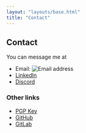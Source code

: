 ```yaml
---
layout: "layouts/base.html"
title: "Contact"
---
```


## Contact

You can message me at

<div class="contact-list">
<ul>
    <li><i class="fa-solid fa-envelope"></i> Email: <img src="/assets/images/email.webp" class="email-img" alt="Email address" title="My email address"></li>
    <li><i class="fa-brands fa-linkedin"></i> <a href="https://linkedin.com/in/{{ metadata.author.linkedin }}" title="My LinkedIn profile">LinkedIn</li>
    <li><i class="fa-brands fa-discord"></i>
        <a href="https://discordapp.com/users/{{ metadata.author.discordid }}" title="My Discord account"> 
        Discord</a></li>
</ul>
</div>

### Other links

<div class="contact-list">
<ul>
    <li><i class="fa-solid fa-key"></i> <a title="My PGP Key" href="{{ '/assets/docs/datsudo.txt' | url }}"> PGP Key</a></li>
    <li><i class="fa-brands fa-square-github"></i> <a href="https://github.com/{{ metadata.author.github }}" title="My GitHub profile">GitHub</a></li>
    <li><i class="fa-brands fa-square-gitlab"></i> <a href="https://gitlab.com/{{ metadata.author.gitlab }}" title="My GitLab profile">GitLab</a></li>
</ul>
</div>